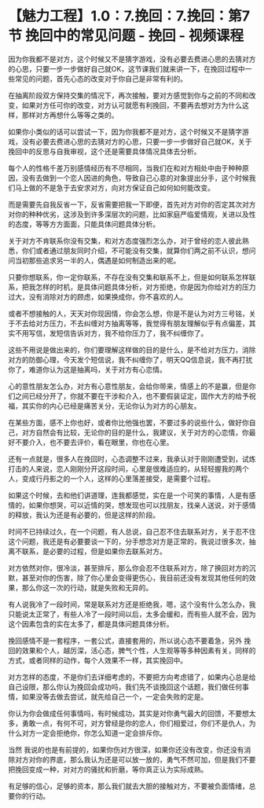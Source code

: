 # 【魅力工程】1.0：7.挽回：7.挽回：第7节 挽回中的常见问题 - 挽回 - 视频课程

因为你我都不是对方，这个时候又不是猜字游戏，没有必要去费进心思的去猜对方的心思，只要一步一步做好自己就OK，这节课我们就来讲一下，在挽回过程中一些常见的问题，首先心态的改变对于你自己是非常有利的。

在抽离阶段双方保持交集的情况下，再次接触，要对方感觉到你与之前的不同和改变，如果对方任可你的改变，对方认可就愿有利挽回，不要再去想对方为什么这样，那样对方再想什么等等之类的。

如果你小类似的话可以尝试一下，因为你我都不是对方，这个时候又不是猜字游戏，没有必要去费进心思的去猜对方的心思，只要一步一步做好自己就OK，关于挽回中的反思与自我审视，这个还是需要具体情况具体去分析。

每个人的性格千差万别感情经历有不尽相同，当我们在和对方相处中由于种种原因，没有去做到一个恋人因进的角色，导致自己心意的对象提出分手，这个时候我们马上做的不是急于去安求对方，向对方保证自己如何如何能改变。

而是需要先自我反省一下，反省需要把我一下即便，首先对方对你的否定其次对方对你的种种优劣，这涉及到许多深层次的问题，比如家庭严临爱情观，关进以及性的态度，等等方方面面，只能具体问题具体分析。

关于对方不肯联系你没有交集，和对方态度强烈怎么办，对于曾经的恋人彼此熟悉，你们或者通过朋友同时介绍，不可能没有交集，就算你们两之前不认识，想问问当初那些追求另一半的人，偶遇是如何制造出来的呢。

只要你想联系，你一定你联系，不存在没有交集和联系不上，但是如何联系怎样联系，把我怎样的时机，是具体问题具体分析，对方拒绝，你是因为你给对方的压力过大，没有消除对方的顾虑，如果换成你，你不喜欢的人。

或者不想接触的人，天天对你现因情，你会怎么想，你是不是认为对方三号铭，关于不去给对方压力，不去纠缠对方抽离等等，我觉得有朋友理解似乎有点偏差，其实不用写信，发短信告诉对方，我不给你压力了，我不纠缠你了。

这些不用说是做出来的，你们要理解这样做的目的是什么，是不给对方压力，消除对方的防御心理，今天发个短信说，我不纠缠你了，明天QQ信息说，我不再打扰你了，难道你认为这是抽离吗，关于对方有心恋情。

心的意性朋友怎么办，对方有心意性朋友，会给你带来，情感上的不是赢，但是你们之间已经分开了，你就不要在干涉和介入，也不要假装证定，固作大方的给予祝福，其实你的内心已经是痛苦关分，无论你认为对方的心朋友。

在某些方面，感不上你也好，或者你比他强也罢，不要过多的说些什么，做好你自己，对方自然会有比较，无论你的目的是什么，我建议，关于对方的心恋情，你最好不要介入，也不要去评价，看在眼里，你也在心里。

还有一点就是，很多人在挽回时，心态调整不过来，我承认对于刚刚遭受到，试炼打击的人来说，恋人刚刚分开这段时间，心里是很难适应的，从轻轻握我的两个人，变成行丹影之的一个人，这样的心里落差接受，是需要个过程。

如果这个时候，去和他们讲道理，连我都感觉，实在是一个可笑的事情，人是有感情的，如果你想哭，可以近情的哭，想发现也可以找朋友，找亲人送说，对于感情的释放，我认为还是有必要的，但是这样的阶段。

时间不已持续过久，在一个问题，有人总说，自己忍不住去联系对方，关于忍不住这个问题，我还是有必要要谈一下的，分手想念对方是正常的，我说过很多次，抽离不联系，是必要的过程，但是如果你去联系对方。

对方依然对你，很冷淡，甚至排斥，那么你会忍不住联系对方，除了换回对方的沉默，甚至对你的伤害，除了你心里会变得更伤心，我目前还没有发现其他任何的效果，那么你这一次的行动，就是失败和无异的。

有人说我冷了一段时间，常是联系对方还是拒绝我，嗯，这个没有什么怎么办，我只能说太正常了，有些人冷了一段时间以后，太多会缓和，而有些人就不会，因为这个因素包含的实在太多了，都是具体问题具体分析。

挽回感情不是一套程序，一套公式，直接套用的，所以说心态不要着急，另外 挽回的效果和个人，越厉深，活心态，脾气个性，人生观等等多种因素有关，同样的方式，或者同样的动作，每个人效果不一样，其实挽回中。

对方怎样的态度，不是你们去详细考虑的，不要把方向考虑错了，如果内心总是给自己设限，那么你认为挽回会成功吗，我们先不谈挽回这个话题，我们做任何事情，如果没等去做去尝试，就先给自己一个，一定会失败的定是。

你认为你会做成任何事情吗，有时候成功，其实是对你勇气最大的回馈，不要想太多，勇敢一点，有何不可，对方曾经是你的恋人，你们相爱过，你们不是仇人，为什么对方一定会拒绝你，你怎么知道一定会排斥你。

当然 我说的也是有前提的，如果你伤对方很深，如果你还没有改变，你还没有消除对方对你的界底，那么我认为还是可以放一放的，勇气不然可加，但是我们不要把挽回变成一种，对对方的骚扰和折磨，等你真正认为实际成熟。

有足够的信心，足够的资本，那么我们就去大胆的接触对方，不要被负面情绪，总要你的行动。